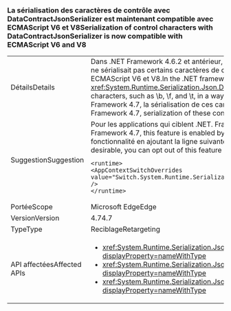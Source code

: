 ### <a name="serialization-of-control-characters-with-datacontractjsonserializer-is-now-compatible-with-ecmascript-v6-and-v8"></a><span data-ttu-id="e6ac1-101">La sérialisation des caractères de contrôle avec DataContractJsonSerializer est maintenant compatible avec ECMAScript V6 et V8</span><span class="sxs-lookup"><span data-stu-id="e6ac1-101">Serialization of control characters with DataContractJsonSerializer is now compatible with ECMAScript V6 and V8</span></span>

|   |   |
|---|---|
|<span data-ttu-id="e6ac1-102">Détails</span><span class="sxs-lookup"><span data-stu-id="e6ac1-102">Details</span></span>|<span data-ttu-id="e6ac1-103">Dans .NET Framework 4.6.2 et antérieur, <xref:System.Runtime.Serialization.Json.DataContractJsonSerializer?displayProperty=name> ne sérialisait pas certains caractères de contrôle spéciaux, comme \b, \f et \t, d’une manière compatible avec les normes ECMAScript V6 et V8.</span><span class="sxs-lookup"><span data-stu-id="e6ac1-103">In the .NET framework 4.6.2 and earlier versions, the <xref:System.Runtime.Serialization.Json.DataContractJsonSerializer?displayProperty=name> did not serialize some special control characters, such as \b, \f, and \t, in a way that was compatible with the ECMAScript V6 and V8 standards.</span></span> <span data-ttu-id="e6ac1-104">À compter de .NET Framework 4.7, la sérialisation de ces caractères de contrôle est compatible avec ECMAScript V6 et V8.</span><span class="sxs-lookup"><span data-stu-id="e6ac1-104">Starting with the .NET Framework 4.7, serialization of these control characters is compatible with ECMAScript V6 and V8.</span></span>|
|<span data-ttu-id="e6ac1-105">Suggestion</span><span class="sxs-lookup"><span data-stu-id="e6ac1-105">Suggestion</span></span>|<span data-ttu-id="e6ac1-106">Pour les applications qui ciblent .NET. Framework 4.7, cette fonctionnalité est activée par défaut.</span><span class="sxs-lookup"><span data-stu-id="e6ac1-106">For apps that target the .NET Framework 4.7, this feature is enabled by default.</span></span> <span data-ttu-id="e6ac1-107">Si ce comportement n’est pas souhaitable, vous pouvez désactiver cette fonctionnalité en ajoutant la ligne suivante à la section <code>&lt;runtime&gt;</code> du fichier app.config ou au fichier web.config :</span><span class="sxs-lookup"><span data-stu-id="e6ac1-107">If this behavior is not desirable, you can opt out of this feature by adding the following line to the <code>&lt;runtime&gt;</code> section of the app.config or web.config file:</span></span><pre><code class="language-xml">&lt;runtime&gt;&#13;&#10;&lt;AppContextSwitchOverrides value=&quot;Switch.System.Runtime.Serialization.DoNotUseECMAScriptV6EscapeControlCharacter=false&quot; /&gt;&#13;&#10;&lt;/runtime&gt;&#13;&#10;</code></pre>|
|<span data-ttu-id="e6ac1-108">Portée</span><span class="sxs-lookup"><span data-stu-id="e6ac1-108">Scope</span></span>|<span data-ttu-id="e6ac1-109">Microsoft Edge</span><span class="sxs-lookup"><span data-stu-id="e6ac1-109">Edge</span></span>|
|<span data-ttu-id="e6ac1-110">Version</span><span class="sxs-lookup"><span data-stu-id="e6ac1-110">Version</span></span>|<span data-ttu-id="e6ac1-111">4.7</span><span class="sxs-lookup"><span data-stu-id="e6ac1-111">4.7</span></span>|
|<span data-ttu-id="e6ac1-112">Type</span><span class="sxs-lookup"><span data-stu-id="e6ac1-112">Type</span></span>|<span data-ttu-id="e6ac1-113">Reciblage</span><span class="sxs-lookup"><span data-stu-id="e6ac1-113">Retargeting</span></span>|
|<span data-ttu-id="e6ac1-114">API affectées</span><span class="sxs-lookup"><span data-stu-id="e6ac1-114">Affected APIs</span></span>|<ul><li><xref:System.Runtime.Serialization.Json.DataContractJsonSerializer.WriteObject(System.IO.Stream,System.Object)?displayProperty=nameWithType></li><li><xref:System.Runtime.Serialization.Json.DataContractJsonSerializer.WriteObject(System.Xml.XmlDictionaryWriter,System.Object)?displayProperty=nameWithType></li><li><xref:System.Runtime.Serialization.Json.DataContractJsonSerializer.WriteObject(System.Xml.XmlWriter,System.Object)?displayProperty=nameWithType></li></ul>|

